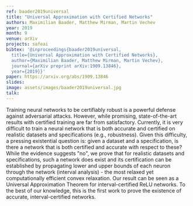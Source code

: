 ```yaml
---
ref: baader2019universal
title: "Universal Approximation with Certified Networks"
authors: Maximilian Baader, Matthew Mirman, Martin Vechev
year: 2019
month: 9
venue: arXiv
projects: safeai
bibtex: '@inproceedings{baader2019universal,
  title={Universal Approximation with Certified Networks},
  author={Maximilian Baader, Matthew Mirman, Martin Vechev},
  journal={arXiv preprint arXiv:1909.13846},
  year={2019}}'
paper: https://arxiv.org/abs/1909.13846
slides:
image: assets/images/baader2019universal.jpg
talk: 
---
```


Training neural networks to be certifiably robust is a powerful defense against adversarial attacks. However, while promising, state-of-the-art results with certified training are far from satisfactory. Currently, it is very difficult to train a neural network that is both accurate and certified on realistic datasets and specifications (e.g., robustness). Given this difficulty, a pressing existential question is: given a dataset and a specification, is there a network that is both certified and accurate with respect to these? While the evidence suggests "no", we prove that for realistic datasets and specifications, such a network does exist and its certification can be established by propagating lower and upper bounds of each neuron through the network (interval analysis) - the most relaxed yet computationally efficient convex relaxation. Our result can be seen as a Universal Approximation Theorem for interval-certified ReLU networks. To the best of our knowledge, this is the first work to prove the existence of accurate, interval-certified networks. 


